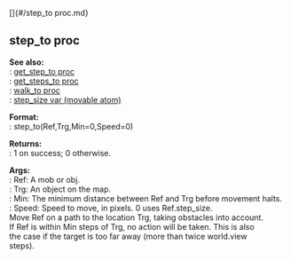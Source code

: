 []{#/step_to proc.md}    
## step_to proc    
**See also:**    
:   [get_step_to proc](/proc/get_step_to)    
:   [get_steps_to proc](/proc/get_steps_to)    
:   [walk_to proc](/proc/walk_to)    
:   [step_size var (movable atom)](/atom/movable/var/step_size)    
<!-- -->    
**Format:**    
:   step_to(Ref,Trg,Min=0,Speed=0)    
<!-- -->    
**Returns:**    
:   1 on success; 0 otherwise.    
<!-- -->    
**Args:**    
:   Ref: A mob or obj.    
:   Trg: An object on the map.    
:   Min: The minimum distance between Ref and Trg before movement halts.    
:   Speed: Speed to move, in pixels. 0 uses Ref.step_size.    
Move Ref on a path to the location Trg, taking obstacles into account.    
If Ref is within Min steps of Trg, no action will be taken. This is also    
the case if the target is too far away (more than twice world.view    
steps).  